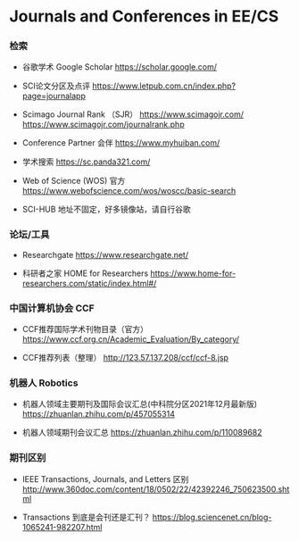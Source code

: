 # Journals and Conferences in EE/CS


### 检索

* 谷歌学术 Google Scholar
https://scholar.google.com/

* SCI论文分区及点评
https://www.letpub.com.cn/index.php?page=journalapp

* Scimago Journal Rank （SJR）
https://www.scimagojr.com/
https://www.scimagojr.com/journalrank.php
 
* Conference Partner 会伴
https://www.myhuiban.com/

* 学术搜索
https://sc.panda321.com/

* Web of Science (WOS) 官方
https://www.webofscience.com/wos/woscc/basic-search

* SCI-HUB
地址不固定，好多镜像站，请自行谷歌

### 论坛/工具

* Researchgate
https://www.researchgate.net/

* 科研者之家 HOME for Researchers
https://www.home-for-researchers.com/static/index.html#/


### 中国计算机协会 CCF

* CCF推荐国际学术刊物目录（官方）
https://www.ccf.org.cn/Academic_Evaluation/By_category/

* CCF推荐列表（整理）
http://123.57.137.208/ccf/ccf-8.jsp


### 机器人 Robotics

* 机器人领域主要期刊及国际会议汇总(中科院分区2021年12月最新版)
https://zhuanlan.zhihu.com/p/457055314

* 机器人领域期刊会议汇总
https://zhuanlan.zhihu.com/p/110089682


### 期刊区别

* IEEE Transactions, Journals, and Letters 区别
http://www.360doc.com/content/18/0502/22/42392246_750623500.shtml

* Transactions 到底是会刊还是汇刊？
https://blog.sciencenet.cn/blog-1065241-982207.html

